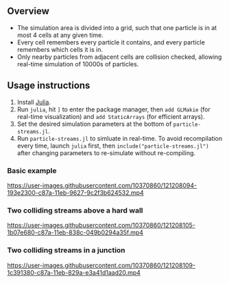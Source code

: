 ##  Overview

* The simulation area is divided into a grid, such that one particle is in at most 4 cells at any given time.
* Every cell remembers every particle it contains, and every particle remembers which cells it is in.
* Only nearby particles from adjacent cells are collision checked, allowing real-time simulation of 10000s of particles. 

## Usage instructions

1. Install [Julia](https://julialang.org/).
2. Run `julia`, hit `]` to enter the package manager, then `add GLMakie` (for real-time visualization) and `add StaticArrays` (for efficient arrays).
3. Set the desired simulation parameters at the bottom of `particle-streams.jl`.
4. Run `particle-streams.jl` to simluate in real-time. To avoid recompilation every time, launch `julia` first, then `include("particle-streams.jl")` after changing parameters to re-simulate without re-compiling.

### Basic example

https://user-images.githubusercontent.com/10370860/121208094-193e2300-c87a-11eb-9627-9c2f3b624532.mp4

### Two colliding streams above a hard wall

https://user-images.githubusercontent.com/10370860/121208105-1b07e680-c87a-11eb-838c-049b0294a35f.mp4

### Two colliding streams in a junction

https://user-images.githubusercontent.com/10370860/121208109-1c391380-c87a-11eb-829a-e3a41d1aad20.mp4
